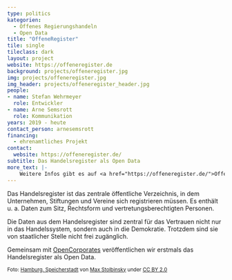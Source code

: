 ```yaml
---
type: politics
kategorien:
  - Offenes Regierungshandeln
  - Open Data
title: "OffeneRegister"
tile: single
tileclass: dark
layout: project
website: https://offeneregister.de
background: projects/offeneregister.jpg
img: projects/offeneregister.jpg
img_header: projects/offeneregister_header.jpg
people:
- name: Stefan Wehrmeyer
  role: Entwickler
- name: Arne Semsrott
  role: Kommunikation
years: 2019 - heute
contact_person: arnesemsrott
financing:
  - ehrenamtliches Projekt
contact:
  website: https://offeneregister.de/
subtitle: Das Handelsregister als Open Data
more_text: |-
    Weitere Infos gibt es auf <a href="https://offeneregister.de/">OffeneRegister.de</a>.
---
```


Das Handelsregister ist das zentrale öffentliche Verzeichnis, in dem Unternehmen, Stiftungen und Vereine sich registrieren müssen. Es enthält u. a. Daten zum Sitz, Rechtsform und vertretungsberechtigten Personen.

Die Daten aus dem Handelsregister sind zentral für das Vertrauen nicht nur in das Handelssystem, sondern auch in die Demokratie. Trotzdem sind sie von staatlicher Stelle nicht frei zugänglich.

Gemeinsam mit [OpenCorporates](https://opencorporates.com/) veröffentlichen wir erstmals das Handelsregister als Open Data.

<small>
    Foto: <a href="https://www.flickr.com/photos/max-stolbinsky/36174159450/">Hamburg. Speicherstadt</a> von <a href="https://www.flickr.com/photos/max-stolbinsky/">Max Stolbinsky</a> under <a href="https://creativecommons.org/licenses/by/2.0/">CC BY 2.0</a>
</small>
